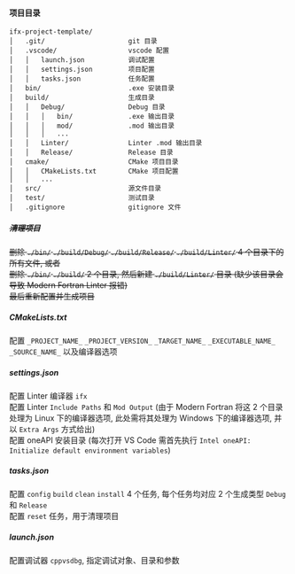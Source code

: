 
####    项目目录

    ifx-project-template/
    │   .git/                     git 目录
    │   .vscode/                  vscode 配置
    │   │   launch.json           调试配置
    │   │   settings.json         项目配置
    │   │   tasks.json            任务配置
    │   bin/                      .exe 安装目录
    │   build/                    生成目录
    │   │   Debug/                Debug 目录
    │   │   │   bin/              .exe 输出目录
    │   │   │   mod/              .mod 输出目录
    │   │   │   ...
    │   │   Linter/               Linter .mod 输出目录
    │   │   Release/              Release 目录
    │   cmake/                    CMake 项目目录
    │   │   CMakeLists.txt        CMake 项目配置
    │   │   ...
    │   src/                      源文件目录
    │   test/                     测试目录
    │   .gitignore                gitignore 文件

#####   ~~清理项目~~

~~删除 `./bin/` `./build/Debug/` `./build/Release/` `./build/Linter/` 4 个目录下的所有文件, 或者~~  
~~删除 `./bin/` `./build/` 2 个目录, 然后新建 `./build/Linter/` 目录 (缺少该目录会导致 Modern Fortran Linter 报错)~~  
~~最后重新配置并生成项目~~  

#####   CMakeLists.txt

配置 `_PROJECT_NAME_` `_PROJECT_VERSION_` `_TARGET_NAME_` `_EXECUTABLE_NAME_` `_SOURCE_NAME_` 以及编译器选项  

#####   settings.json

配置 Linter 编译器 `ifx`  
配置 Linter `Include Paths` 和 `Mod Output` (由于 Modern Fortran 将这 2 个目录处理为 Linux 下的编译器选项, 此处需将其处理为 Windows 下的编译器选项, 并以 `Extra Args` 方式给出)  
配置 oneAPI 安装目录 (每次打开 VS Code 需首先执行 `Intel oneAPI: Initialize default environment variables`)  

#####   tasks.json

配置 `config` `build` `clean` `install` 4 个任务, 每个任务均对应 2 个生成类型 `Debug` 和 `Release`  
配置 `reset` 任务，用于清理项目  

#####   launch.json

配置调试器 `cppvsdbg`, 指定调试对象、目录和参数  


